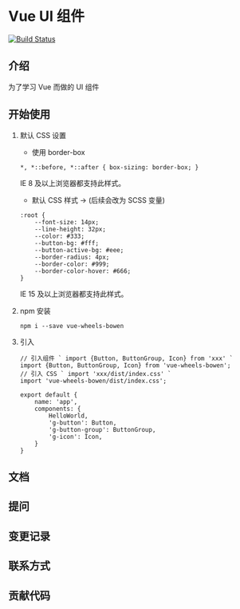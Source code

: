 # Vue UI 组件

[![Build Status](https://travis-ci.org/bowen-wu/vue-wheels.svg?branch=dev)](https://travis-ci.org/bowen-wu/vue-wheels)

## 介绍
为了学习 Vue 而做的 UI 组件

## 开始使用

1. 默认 CSS 设置
    - 使用 border-box

    ```
    *, *::before, *::after { box-sizing: border-box; }
    ```
    IE 8 及以上浏览器都支持此样式。

    - 默认 CSS 样式 -> (后续会改为 SCSS 变量)
    ```
    :root {
        --font-size: 14px;
        --line-height: 32px;
        --color: #333;
        --button-bg: #fff;
        --button-active-bg: #eee;
        --border-radius: 4px;
        --border-color: #999;
        --border-color-hover: #666;
    }
    ```
    IE 15 及以上浏览器都支持此样式。

2. npm 安装
    ```
    npm i --save vue-wheels-bowen
    ```

3. 引入
    ```
    // 引入组件 ` import {Button, ButtonGroup, Icon} from 'xxx' `
    import {Button, ButtonGroup, Icon} from 'vue-wheels-bowen';
    // 引入 CSS ` import 'xxx/dist/index.css' `
    import 'vue-wheels-bowen/dist/index.css';

    export default {
        name: 'app',
        components: {
            HelloWorld,
            'g-button': Button,
            'g-button-group': ButtonGroup,
            'g-icon': Icon,
        }
    }
    ```

## 文档

## 提问

## 变更记录

## 联系方式

## 贡献代码
